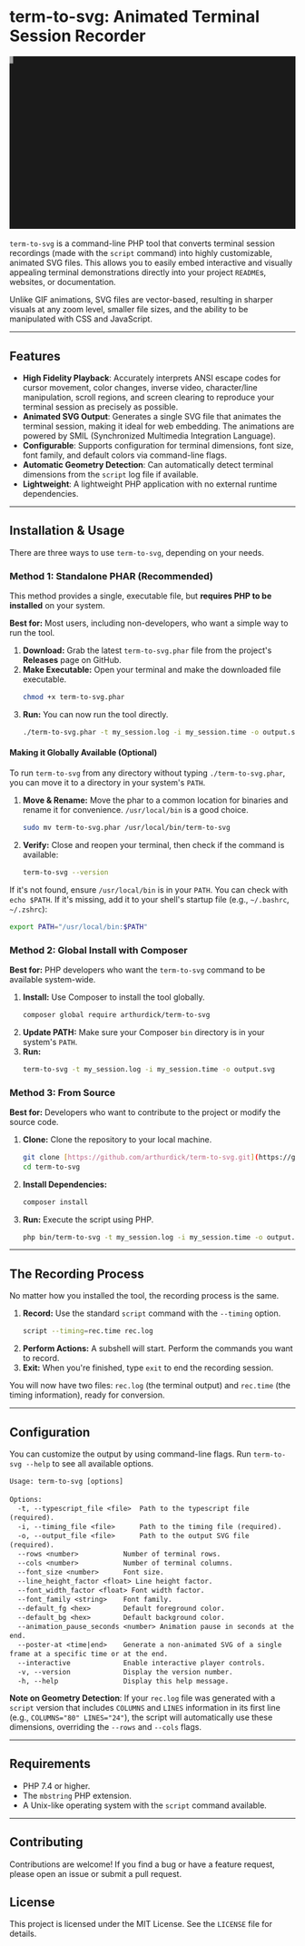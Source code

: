# term-to-svg: Animated Terminal Session Recorder

![term-to-svg Demo](demo.svg)

`term-to-svg` is a command-line PHP tool that converts terminal session recordings (made with the `script` command) into highly customizable, animated SVG files. This allows you to easily embed interactive and visually appealing terminal demonstrations directly into your project `README`s, websites, or documentation.

Unlike GIF animations, SVG files are vector-based, resulting in sharper visuals at any zoom level, smaller file sizes, and the ability to be manipulated with CSS and JavaScript.

-----

## Features

  * **High Fidelity Playback**: Accurately interprets ANSI escape codes for cursor movement, color changes, inverse video, character/line manipulation, scroll regions, and screen clearing to reproduce your terminal session as precisely as possible.
  * **Animated SVG Output**: Generates a single SVG file that animates the terminal session, making it ideal for web embedding. The animations are powered by SMIL (Synchronized Multimedia Integration Language).
  * **Configurable**: Supports configuration for terminal dimensions, font size, font family, and default colors via command-line flags.
  * **Automatic Geometry Detection**: Can automatically detect terminal dimensions from the `script` log file if available.
  * **Lightweight**: A lightweight PHP application with no external runtime dependencies.

-----

## Installation & Usage

There are three ways to use `term-to-svg`, depending on your needs.

### Method 1: Standalone PHAR (Recommended)

This method provides a single, executable file, but **requires PHP to be installed** on your system.

**Best for:** Most users, including non-developers, who want a simple way to run the tool.

1.  **Download:** Grab the latest `term-to-svg.phar` file from the project's **Releases** page on GitHub.
2.  **Make Executable:** Open your terminal and make the downloaded file executable.
    ```bash
    chmod +x term-to-svg.phar
    ```
3.  **Run:** You can now run the tool directly.
    ```bash
    ./term-to-svg.phar -t my_session.log -i my_session.time -o output.svg
    ```

#### Making it Globally Available (Optional)

To run `term-to-svg` from any directory without typing `./term-to-svg.phar`, you can move it to a directory in your system's `PATH`.

1.  **Move & Rename:** Move the phar to a common location for binaries and rename it for convenience. `/usr/local/bin` is a good choice.
    ```bash
    sudo mv term-to-svg.phar /usr/local/bin/term-to-svg
    ```
2.  **Verify:** Close and reopen your terminal, then check if the command is available:
    ```bash
    term-to-svg --version
    ```

If it's not found, ensure `/usr/local/bin` is in your `PATH`. You can check with `echo $PATH`. If it's missing, add it to your shell's startup file (e.g., `~/.bashrc`, `~/.zshrc`):

```bash
export PATH="/usr/local/bin:$PATH"
```

### Method 2: Global Install with Composer

**Best for:** PHP developers who want the `term-to-svg` command to be available system-wide.

1.  **Install:** Use Composer to install the tool globally.
    ```bash
    composer global require arthurdick/term-to-svg
    ```
2.  **Update PATH:** Make sure your Composer `bin` directory is in your system's `PATH`.
3.  **Run:**
    ```bash
    term-to-svg -t my_session.log -i my_session.time -o output.svg
    ```

### Method 3: From Source

**Best for:** Developers who want to contribute to the project or modify the source code.

1.  **Clone:** Clone the repository to your local machine.
    ```bash
    git clone [https://github.com/arthurdick/term-to-svg.git](https://github.com/arthurdick/term-to-svg.git)
    cd term-to-svg
    ```
2.  **Install Dependencies:**
    ```bash
    composer install
    ```
3.  **Run:** Execute the script using PHP.
    ```bash
    php bin/term-to-svg -t my_session.log -i my_session.time -o output.svg
    ```

-----

## The Recording Process

No matter how you installed the tool, the recording process is the same.

1.  **Record:** Use the standard `script` command with the `--timing` option.
    ```bash
    script --timing=rec.time rec.log
    ```
2.  **Perform Actions:** A subshell will start. Perform the commands you want to record.
3.  **Exit:** When you're finished, type `exit` to end the recording session.

You will now have two files: `rec.log` (the terminal output) and `rec.time` (the timing information), ready for conversion.

-----

## Configuration

You can customize the output by using command-line flags. Run `term-to-svg --help` to see all available options.

```
Usage: term-to-svg [options]

Options:
  -t, --typescript_file <file>  Path to the typescript file (required).
  -i, --timing_file <file>      Path to the timing file (required).
  -o, --output_file <file>      Path to the output SVG file (required).
  --rows <number>           Number of terminal rows.
  --cols <number>           Number of terminal columns.
  --font_size <number>      Font size.
  --line_height_factor <float> Line height factor.
  --font_width_factor <float> Font width factor.
  --font_family <string>    Font family.
  --default_fg <hex>        Default foreground color.
  --default_bg <hex>        Default background color.
  --animation_pause_seconds <number> Animation pause in seconds at the end.
  --poster-at <time|end>    Generate a non-animated SVG of a single frame at a specific time or at the end.
  --interactive             Enable interactive player controls.
  -v, --version             Display the version number.
  -h, --help                Display this help message.
```

**Note on Geometry Detection**: If your `rec.log` file was generated with a `script` version that includes `COLUMNS` and `LINES` information in its first line (e.g., `COLUMNS="80" LINES="24"`), the script will automatically use these dimensions, overriding the `--rows` and `--cols` flags.

-----

## Requirements

  * PHP 7.4 or higher.
  * The `mbstring` PHP extension.
  * A Unix-like operating system with the `script` command available.

-----

## Contributing

Contributions are welcome! If you find a bug or have a feature request, please open an issue or submit a pull request.

## License

This project is licensed under the MIT License. See the `LICENSE` file for details.
